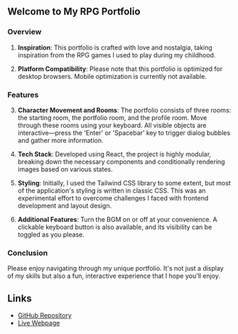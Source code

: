## Welcome to My RPG Portfolio


### Overview

1. **Inspiration**: This portfolio is crafted with love and nostalgia, taking inspiration from the RPG games I used to play during my childhood.

2. **Platform Compatibility**: Please note that this portfolio is optimized for desktop browsers. Mobile optimization is currently not available.


### Features

3. **Character Movement and Rooms**: The portfolio consists of three rooms: the starting room, the portfolio room, and the profile room. Move through these rooms using your keyboard. All visible objects are interactive—press the 'Enter' or 'Spacebar' key to trigger dialog bubbles and gather more information.

4. **Tech Stack**: Developed using React, the project is highly modular, breaking down the necessary components and conditionally rendering images based on various states.

5. **Styling**: Initially, I used the Tailwind CSS library to some extent, but most of the application's styling is written in classic CSS. This was an experimental effort to overcome challenges I faced with frontend development and layout design.

6. **Additional Features**: Turn the BGM on or off at your convenience. A clickable keyboard button is also available, and its visibility can be toggled as you please.


### Conclusion

Please enjoy navigating through my unique portfolio. It's not just a display of my skills but also a fun, interactive experience that I hope you'll enjoy.


## Links

- [GitHub Repository](https://github.com/elriot/rpg_portfolio)
- [Live Webpage](https://elriot.github.io/rpg_portfolio)
